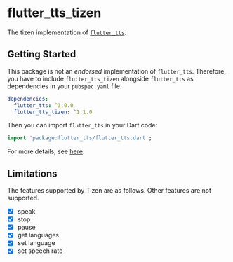 # flutter_tts_tizen

The tizen implementation of [`flutter_tts`](https://github.com/dlutton/flutter_tts).

## Getting Started

This package is not an _endorsed_ implementation of `flutter_tts`. Therefore, you have to include `flutter_tts_tizen` alongside `flutter_tts` as dependencies in your `pubspec.yaml` file.

```yaml
dependencies:
  flutter_tts: ^3.0.0
  flutter_tts_tizen: ^1.1.0
```

Then you can import `flutter_tts` in your Dart code:

```dart
import 'package:flutter_tts/flutter_tts.dart';
```

For more details, see [here](https://github.com/dlutton/flutter_tts#usage).

## Limitations

The features supported by Tizen are as follows. Other features are not supported.
 - [x] speak
 - [x] stop
 - [x] pause
 - [x] get languages
 - [x] set language
 - [x] set speech rate
